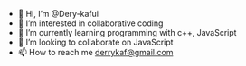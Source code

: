 - 👋 Hi, I’m @Dery-kafui
- 👀 I’m interested in collaborative coding 
- 🌱 I’m currently learning programming with c++, JavaScript 
- 💞️ I’m looking to collaborate on JavaScript 
- 📫 How to reach me derrykaf@gmail.com

<!---
Dery-kafui/Dery-kafui is a ✨ special ✨ repository because its `README.md` (this file) appears on your GitHub profile.
You can click the Preview link to take a look at your changes.
--->
